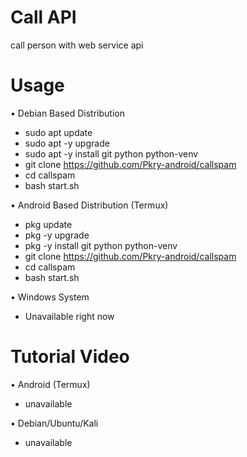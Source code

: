 # Call API

call person with web service api


# Usage 


• Debian Based Distribution

- sudo apt update
- sudo apt -y upgrade
- sudo apt -y install git python python-venv
- git clone https://github.com/Pkry-android/callspam
- cd callspam
- bash start.sh


• Android Based Distribution (Termux)

- pkg update 
- pkg -y upgrade
- pkg -y install git python python-venv
- git clone https://github.com/Pkry-android/callspam
- cd callspam
- bash start.sh


• Windows System

- Unavailable right now


# Tutorial Video

• Android (Termux)

- unavailable

• Debian/Ubuntu/Kali

- unavailable
